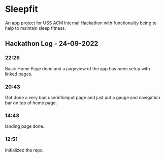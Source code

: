 # Sleepfit
An app project for USS ACM Internal Hackathon with functionality being to help to maintain sleep fitness.

## Hackathon Log - 24-09-2022

### 22:26
Basic Home Page done and a pageview of the app has been setup with linked pages.
### 20:43
Got done a very bad userinfoinput page and just put a gauge and navigation bar on top of home page.
### 14:43
landing page done.
### 12:51
Initialized the repo.